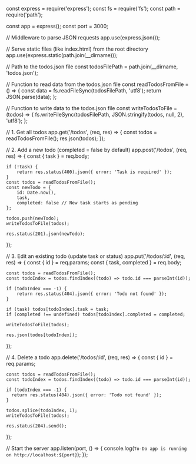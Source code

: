 const express = require('express');
const fs = require('fs');
const path = require('path');

const app = express();
const port = 3000;

// Middleware to parse JSON requests
app.use(express.json());

// Serve static files (like index.html) from the root directory
app.use(express.static(path.join(__dirname)));

// Path to the todos.json file
const todosFilePath = path.join(__dirname, 'todos.json');

// Function to read data from the todos.json file
const readTodosFromFile = () => {
    const data = fs.readFileSync(todosFilePath, 'utf8');
    return JSON.parse(data);
};

// Function to write data to the todos.json file
const writeTodosToFile = (todos) => {
    fs.writeFileSync(todosFilePath, JSON.stringify(todos, null, 2), 'utf8');
};


// 1. Get all todos
app.get('/todos', (req, res) => {
    const todos = readTodosFromFile();
    res.json(todos);
});


// 2. Add a new todo (completed = false by default)
app.post('/todos', (req, res) => {
    const { task } = req.body;

    if (!task) {
        return res.status(400).json({ error: 'Task is required' });
    }
    const todos = readTodosFromFile();
    const newTodo = {
        id: Date.now(),
        task,
        completed: false // New task starts as pending
    };

    todos.push(newTodo);
    writeTodosToFile(todos);

    res.status(201).json(newTodo);
});

// 3. Edit an existing todo (update task or status)
app.put('/todos/:id', (req, res) => {
    const { id } = req.params;
    const { task, completed } = req.body;

    const todos = readTodosFromFile();
    const todoIndex = todos.findIndex((todo) => todo.id === parseInt(id));

    if (todoIndex === -1) {
        return res.status(404).json({ error: 'Todo not found' });
    }

    if (task) todos[todoIndex].task = task;
    if (completed !== undefined) todos[todoIndex].completed = completed;

    writeTodosToFile(todos);

    res.json(todos[todoIndex]);
});


// 4. Delete a todo
app.delete('/todos/:id', (req, res) => {
    const { id } = req.params;
  
    const todos = readTodosFromFile();
    const todoIndex = todos.findIndex((todo) => todo.id === parseInt(id));
  
    if (todoIndex === -1) {
      return res.status(404).json({ error: 'Todo not found' });
    }
  
    todos.splice(todoIndex, 1);
    writeTodosToFile(todos);
  
    res.status(204).send();
  });
  

// Start the server
app.listen(port, () => {
    console.log(`To-Do app is running on http://localhost:${port}`);
});
